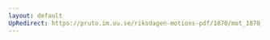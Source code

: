 ```yaml
---
layout: default
UpRedirect: https://pruto.im.uu.se/riksdagen-motions-pdf/1870/mot_1870__ak__123.pdf
---
```

